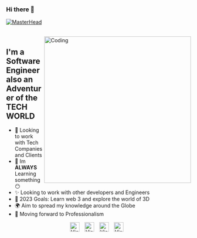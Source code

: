 ### Hi there 👋

[![MasterHead](https://raw.githubusercontent.com/Muhammad-Hamad309/Muhammad-Hamad309/main/imgs/LI-Banner.gif)]()

<br>

<img align="right" alt="Coding" width="400" src="https://raw.githubusercontent.com/Muhammad-Hamad309/Muhammad-Hamad309/67ac932c487732e99833c0d8863043f50d8386e9/imgs/telecommuting-animate.svg">

## I'm a Software Engineer also an Adventurer of the TECH WORLD

- 🔭 Looking to work with Tech Companies and Clients
- 🌱 Im **ALWAYS** Learning something 😶
- ✨ Looking to work with other developers and Engineers 
- 🥅 2023 Goals: Learn web 3 and explore the world of 3D
- 🌍 Aim to spread my knowledge around the Globe
- 👣 Moving forward to Professionalism


<p align="center">
<img alt="Visual Studio Code" width="26px" src="https://cdn.jsdelivr.net/gh/devicons/devicon/icons/html5/html5-original.svg" style="padding-right:10px;" />
<img alt="Visual Studio Code" width="26px" src="" style="padding-right:10px;" />
<img alt="Visual Studio Code" width="26px" src="" style="padding-right:10px;" />
<img alt="Visual Studio Code" width="26px" src="https://cdn.jsdelivr.net/gh/devicons/devicon/icons/vscode/vscode-original.svg" style="padding-right:10px;" />
  
</p>

